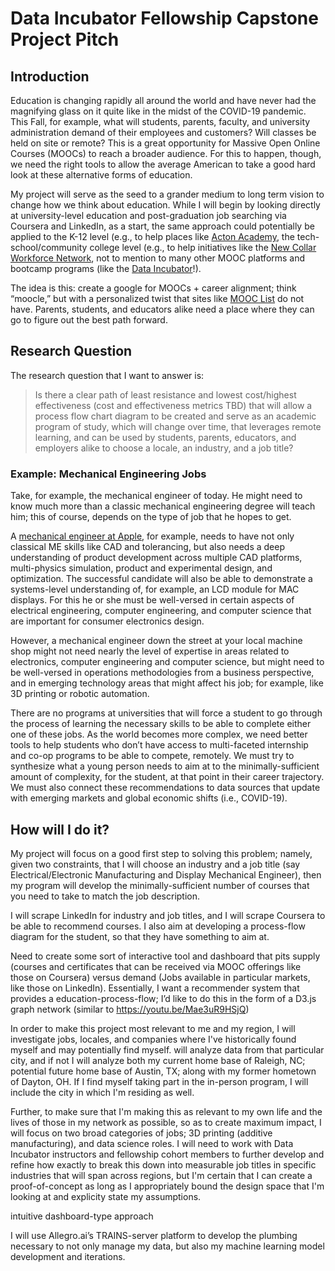 # Data Incubator Fellowship Capstone Project Pitch

## Introduction
Education is changing rapidly all around the world and have never had the magnifying glass on it quite like in the midst of the COVID-19 pandemic.  This Fall, for example, what will students, parents, faculty, and university administration demand of their employees and customers?  Will classes be held on site or remote?  This is a great opportunity for Massive Open Online Courses (MOOCs) to reach a broader audience.  For this to happen, though, we need the right tools to allow the average American to take a good hard look at these alternative forms of education. 

My project will serve as the seed to a grander medium to long term vision to change how we think about education.  While I will begin by looking directly at university-level education and post-graduation job searching via Coursera and LinkedIn, as a start, the same approach could potentially be applied to the K-12 level (e.g., to help places like [Acton Academy](https://www.actonacademy.org/), the tech-school/community college level (e.g., to help initiatives like the [New Collar Workforce Network](https://newcollarnetwork.com/), not to mention to many other MOOC platforms and bootcamp programs (like the [Data Incubator](www.thedataincubator.com)!). 

The idea is this: create a google for MOOCs + career alignment; think “moocle,” but with a personalized twist that sites like [MOOC List](https://www.mooc-list.com/) do not have.  Parents, students, and educators alike need a place where they can go to figure out the best path forward. 

## Research Question
The research question that I want to answer is:  

> Is there a clear path of least resistance and lowest cost/highest effectiveness (cost and effectiveness metrics TBD) that will allow a process flow chart diagram to be created and serve as an academic program of study, which will change over time, that leverages remote learning, and can be used by students, parents, educators, and employers alike to choose a locale, an industry, and a job title?

### Example: Mechanical Engineering Jobs
Take, for example, the mechanical engineer of today.  He might need to know much more than a classic mechanical engineering degree will teach him; this of course, depends on the type of job that he hopes to get.   

A [mechanical engineer at Apple](https://www.linkedin.com/jobs/search/?currentJobId=1843228084&geoId=106758460&keywords=display%20mechanical%20engineer&location=Cupertino%2C%20California%2C%20United%20States), for example, needs to have not only classical ME skills like CAD and tolerancing, but also needs a deep understanding of product development across multiple CAD platforms, multi-physics simulation, product and experimental design, and optimization.  The successful candidate will also be able to demonstrate a systems-level understanding of, for example, an LCD module for MAC displays.  For this he or she must be well-versed in certain aspects of electrical engineering, computer engineering, and computer science that are important for consumer electronics design. 

However, a mechanical engineer down the street at your local machine shop might not need nearly the level of expertise in areas related to electronics, computer engineering and computer science, but might need to be well-versed in operations methodologies from a business perspective, and in emerging technology areas that might affect his job; for example, like 3D printing or robotic automation. 

There are no programs at universities that will force a student to go through the process of learning the necessary skills to be able to complete either one of these jobs.  As the world becomes more complex, we need better tools to help students who don’t have access to multi-faceted internship and co-op programs to be able to compete, remotely.  We must try to synthesize what a young person needs to aim at to the minimally-sufficient amount of complexity, for the student, at that point in their career trajectory.  We must also connect these recommendations to data sources that update with emerging markets and global economic shifts (i.e., COVID-19).

## How will I do it?
My project will focus on a good first step to solving this problem; namely, given two constraints, that I will choose an industry and a job title (say Electrical/Electronic Manufacturing and Display Mechanical Engineer), then my program will develop the minimally-sufficient number of courses that you need to take to match the job description. 

I will scrape LinkedIn for industry and job titles, and I will scrape Coursera to be able to recommend courses.  I also aim at developing a process-flow diagram for the student, so that they have something to aim at. 

Need to create some sort of interactive tool and dashboard that pits supply (courses and certificates that can be received via MOOC offerings like those on Coursera) versus demand (Jobs available in particular markets, like those on LinkedIn).  Essentially, I want a recommender system that provides a education-process-flow; I’d like to do this in the form of a D3.js graph network (similar to https://youtu.be/Mae3uR9HSjQ) 

In order to make this project most relevant to me and my region, I will investigate jobs, locales, and companies where I've historically found myself and may potentially find myself.   will analyze data from that particular city, and if not I will analyze both my current home base of Raleigh, NC; potential future home base of Austin, TX; along with my former hometown of Dayton, OH.  If I find myself taking part in the in-person program, I will include the city in which I'm residing as well. 
 
Further, to make sure that I'm making this as relevant to my own life and the lives of those in my network as possible, so as to create maximum impact, I will focus on two broad categories of jobs; 3D printing (additive manufacturing), and data science roles.  I will need to work with Data Incubator instructors and fellowship cohort members to further develop and refine how exactly to break this down into measurable job titles in specific industries that will span across regions, but I'm certain that I can create a proof-of-concept as long as I appropriately bound the design space that I'm looking at and explicity state my assumptions. 

intuitive dashboard-type approach 

I will use Allegro.ai’s TRAINS-server platform to develop the plumbing necessary to not only manage my data, but also my machine learning model development and iterations. 
